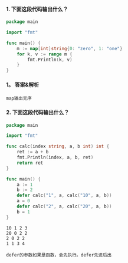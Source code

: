 #### 1. 下面这段代码输出什么？

```go
package main

import "fmt"

func main() {
	m := map[int]string{0: "zero", 1: "one"}
	for k, v := range m {
		fmt.Println(k, v)
	}
}
```

#### 1。 答案&解析

```text
map输出无序
```

#### 2. 下面这段代码输出什么？

```go
package main

import "fmt"

func calc(index string, a, b int) int {
	ret := a + b
	fmt.Println(index, a, b, ret)
	return ret
}

func main() {
	a := 1
	b := 2
	defer calc("1", a, calc("10", a, b))
	a = 0
	defer calc("2", a, calc("20", a, b))
	b = 1
}
```

```text
10 1 2 3
20 0 2 2
2 0 2 2
1 1 3 4

defer的参数如果是函数，会先执行。defer先进后出
```
